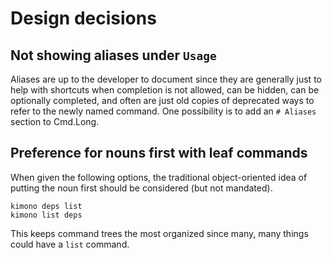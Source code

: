 # Design decisions

## Not showing aliases under `Usage`

Aliases are up to the developer to document since they are generally just to help with shortcuts when completion is not allowed, can be hidden, can be optionally completed, and often are just old copies of deprecated ways to refer to the newly named command. One possibility is to add an `# Aliases` section to Cmd.Long.

## Preference for nouns first with leaf commands

When given the following options, the traditional object-oriented idea of putting the noun first should be considered (but not mandated).

```
kimono deps list
kimono list deps
```

This keeps command trees the most organized since many, many things could have a `list` command.
